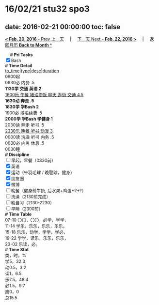 # 16/02/21 stu32 spo3

date: 2016-02-21 00:00:00
toc: false
---
[**< Feb. 20, 2016** - Prev 上一天](/lifelogs/2016/02/d20.html) &nbsp; &nbsp; | &nbsp; &nbsp; [下一天 Next - **Feb. 22, 2016 >**](/lifelogs/2016/02/d22.html) &nbsp; &nbsp; |  &nbsp; &nbsp; [返回月历 **Back to Month ^**](/lifelogs/2016/02/index.html)
<br/><div><b>     # Pri Tasks</b></div><div><input checked="true" type="checkbox"/>Bash</div><div><b># Time Detail</b></div><div><u>to_time|type|desc|duration</u></div><div>0900起</div><div>0930必 内务 .5</div><div><b>1130学 交通 英语 2</b></div><div><u>1600乐 午餐 猪油捞饭 聊天 逛街 交通 4.5</u></div><div><b>1630动 奔走 .5</b></div><div><b>1830学 学Bash 2</b></div><div>1900必 域名续费 .5</div><div><b>2000学 学Bash 学健身 1</b></div><div>2030读 奔走 听书 .5</div><div><u>2330乐 晚餐 听书 动漫 3</u></div><div>0000读 洗澡 听书 内务 .5</div><div>0030必 内务 休息 .5</div><div>0030睡</div><div><b># Discipline</b></div><div><input type="checkbox"/>早起，早餐（0830前）</div><div><input checked="true" type="checkbox"/>英语</div><div><input checked="true" type="checkbox"/>运动（午羽毛球 / 晚毽球，健身）</div><div><input checked="true" type="checkbox"/>朋友圈</div><div><input checked="true" type="checkbox"/>微博</div><div><input type="checkbox"/>晚餐（健身前牛奶, 后水果+鸡蛋*2+?）</div><div><input type="checkbox"/>洗澡（2130前完成）</div><div><input type="checkbox"/>晚自习（2130-2230）</div><div><input type="checkbox"/>早睡（2300前）</div><div><b># Time Table</b></div><div>07-10 〇〇，〇〇，必学，学学，</div><div>11-14 学乐，乐乐，乐乐，乐乐，</div><div>15-18 乐乐，动学，学学，学必，</div><div>19-22 学学，读乐，乐乐，乐乐，</div><div>23-02 乐读，必。</div><div><b># Time Stat</b></div><div>类，时，%</div><div>学5，32.3</div><div>动0.5，3.2</div><div>读1，6.5</div><div>乐7.5，48.4</div><div>必1.5，9.7</div><div>废0，0</div><div>总15.5</div>
